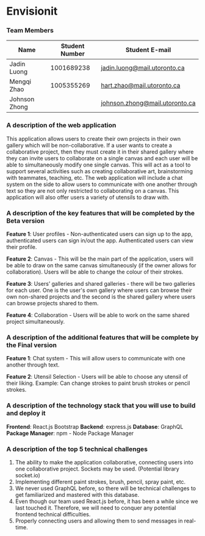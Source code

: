 # Envisionit

### Team Members
| Name | Student Number | Student E-mail |
| ------ | ------ | ------ |
| Jadin Luong | 1001689238 | jadin.luong@mail.utoronto.ca |
| Mengqi Zhao | 1005355269 | hart.zhao@mail.utoronto.ca |
| Johnson Zhong | | johnson.zhong@mail.utoronto.ca |

### A description of the web application
This application allows users to create their own projects in their own gallery which will be non-collaborative. If a user wants to create a collaborative project, then they must create it in their shared gallery where they can invite users to collaborate on a single canvas and each user will be able to simultaneously modify one single canvas. This will act as a tool to support several activities such as creating collaborative art, brainstorming with teammates, teaching, etc. The web application will include a chat system on the side to allow users to communicate with one another through text so they are not only restricted to collaborating on a canvas. This application will also offer users a variety of utensils to draw with.

### A description of the key features that will be completed by the Beta version
**Feature 1**: User profiles - Non-authenticated users can sign up to the app, authenticated users can sign in/out the app. Authenticated users can view their profile.

**Feature 2**: Canvas - This will be the main part of the application, users will be able to draw on the same canvas simultaneously (if the owner allows for collaboration). Users will be able to change the colour of their strokes.

**Feature 3**: Users’ galleries and shared galleries - there will be two galleries for each user. One is the user's own gallery where users can browse their own non-shared projects and the second is the shared gallery where users can browse projects shared to them.

**Feature 4**: Collaboration - Users will be able to work on the same shared project simultaneously.

### A description of the additional features that will be complete by the Final version
**Feature 1**: Chat system - This will allow users to communicate with one another through text.

**Feature 2**: Utensil Selection - Users will be able to choose any utensil of their liking. Example: Can change strokes to paint brush strokes or pencil strokes.

### A description of the technology stack that you will use to build and deploy it

**Frontend**: React.js Bootstrap
**Backend**: express.js
**Database**: GraphQL
**Package Manager**: npm - Node Package Manager

### A description of the top 5 technical challenges
1. The ability to make the application collaborative, connecting users into one collaborative project. Sockets may be used. (Potential library socket.io)
3. Implementing different paint strokes, brush, pencil, spray paint, etc.
5. We never used GraphQL before, so there will be technical challenges to get familiarized and mastered with this database.
6. Even though our team used React.js before, it has been a while since we last touched it. Therefore, we will need to conquer any potential frontend technical difficulties.
7. Properly connecting users and allowing them to send messages in real-time.

